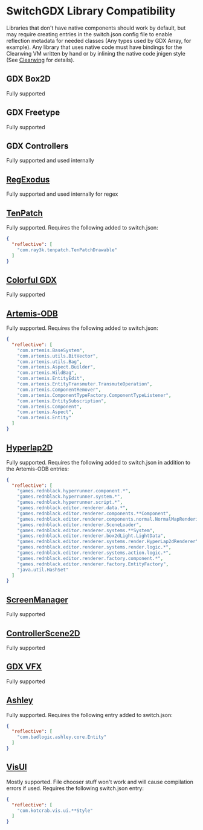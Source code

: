 # SwitchGDX Library Compatibility
Libraries that don't have native components should work by default, but may require creating entries in the switch.json config
file to enable reflection metadata for needed classes (Any types used by GDX Array, for example). Any library that uses
native code must have bindings for the Clearwing VM written by hand or by inlining the native code jnigen style (See
[Clearwing](https://github.com/TheLogicMaster/clearwing-vm) for details). 

## GDX Box2D
Fully supported

## GDX Freetype
Fully supported

## GDX Controllers
Fully supported and used internally

## [RegExodus](https://github.com/tommyettinger/RegExodus)
Fully supported and used internally for regex

## [TenPatch](https://github.com/raeleus/TenPatch)
Fully supported. Requires the following added to switch.json:
```json
{
  "reflective": [
    "com.ray3k.tenpatch.TenPatchDrawable"
  ]
}
```

## [Colorful GDX](https://github.com/tommyettinger/colorful-gdx)
Fully supported

## [Artemis-ODB](https://github.com/junkdog/artemis-odb)
Fully supported. Requires the following added to switch.json:
```json
{
  "reflective": [
    "com.artemis.BaseSystem",
    "com.artemis.utils.BitVector",
    "com.artemis.utils.Bag",
    "com.artemis.Aspect.Builder",
    "com.artemis.WildBag",
    "com.artemis.EntityEdit",
    "com.artemis.EntityTransmuter.TransmuteOperation",
    "com.artemis.ComponentRemover",
    "com.artemis.ComponentTypeFactory.ComponentTypeListener",
    "com.artemis.EntitySubscription",
    "com.artemis.Component",
    "com.artemis.Aspect",
    "com.artemis.Entity"
  ]
}
```

## [Hyperlap2D](https://github.com/rednblackgames/HyperLap2D)
Fully supported. Requires the following added to switch.json in addition to the Artemis-ODB entries:
```json
{
  "reflective": [
    "games.rednblack.hyperrunner.component.*",
    "games.rednblack.hyperrunner.system.*",
    "games.rednblack.hyperrunner.script.*",
    "games.rednblack.editor.renderer.data.*",
    "games.rednblack.editor.renderer.components.**Component",
    "games.rednblack.editor.renderer.components.normal.NormalMapRendering",
    "games.rednblack.editor.renderer.SceneLoader",
    "games.rednblack.editor.renderer.systems.**System",
    "games.rednblack.editor.renderer.box2dLight.LightData",
    "games.rednblack.editor.renderer.systems.render.HyperLap2dRenderer",
    "games.rednblack.editor.renderer.systems.render.logic.*",
    "games.rednblack.editor.renderer.systems.action.logic.*",
    "games.rednblack.editor.renderer.factory.component.*",
    "games.rednblack.editor.renderer.factory.EntityFactory",
    "java.util.HashSet"
  ]
}
```

## [ScreenManager](https://github.com/crykn/libgdx-screenmanager)
Fully supported

## [ControllerScene2D](https://github.com/MrStahlfelge/gdx-controllerutils/wiki/Button-operable-Scene2d)
Fully supported

## [GDX VFX](https://github.com/crashinvaders/gdx-vfx)
Fully supported

## [Ashley](https://github.com/libgdx/ashley)
Fully supported. Requires the following entry added to switch.json:
```json
{
  "reflective": [
    "com.badlogic.ashley.core.Entity"
  ]
}
```

## [VisUI](https://github.com/kotcrab/vis-ui)
Mostly supported. File chooser stuff won't work and will cause compilation errors if used. Requires
the following switch.json entry:
```json
{
  "reflective": [
    "com.kotcrab.vis.ui.**Style"
  ]
}
```
